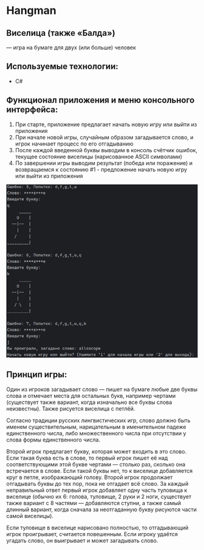 ﻿# Hangman

<h2> Виселица (также «Балда») </h2> — игра на бумаге для двух (или больше) человек
<h2>Используемые технологии:</h2>
<ul>
<li>C#</li>
</ul>
<h2>Функционал приложения и меню консольного интерфейса:</h2>
<ol>
<li>При старте, приложение предлагает начать новую игру или выйти из приложения
<li>При начале новой игры, случайным образом загадывается слово, и игрок начинает процесс по его отгадыванию
<li>После каждой введенной буквы выводим в консоль счётчик ошибок, текущее состояние виселицы (нарисованное ASCII символами)
<li>По завершении игры выводим результат (победа или поражение) и возвращаемся к состоянию #1 - предложение начать новую игру или выйти из приложения
</ol>
<img src="prev_image/preview.jpg">
<h2>Принцип игры:</h2>
Один из игроков загадывает слово — пишет на бумаге любые две буквы слова и отмечает места для остальных букв, например чертами (существует также вариант, когда изначально все буквы слова неизвестны). Также рисуется виселица с петлёй.

Согласно традиции русских лингвистических игр, слово должно быть именем существительным, нарицательным в именительном падеже единственного числа, либо множественного числа при отсутствии у слова формы единственного числа.

Второй игрок предлагает букву, которая может входить в это слово. Если такая буква есть в слове, то первый игрок пишет её над соответствующими этой букве чертами — столько раз, сколько она встречается в слове. Если такой буквы нет, то к виселице добавляется круг в петле, изображающий голову. Второй игрок продолжает отгадывать буквы до тех пор, пока не отгадает всё слово. За каждый неправильный ответ первый игрок добавляет одну часть туловища к виселице (обычно их 6: голова, туловище, 2 руки и 2 ноги, существует также вариант с 8 частями — добавляются ступни, а также самый длинный вариант, когда сначала за неотгаданную букву рисуются части самой виселицы).

Если туловище в виселице нарисовано полностью, то отгадывающий игрок проигрывает, считается повешенным. Если игроку удаётся угадать слово, он выигрывает и может загадывать слово.
